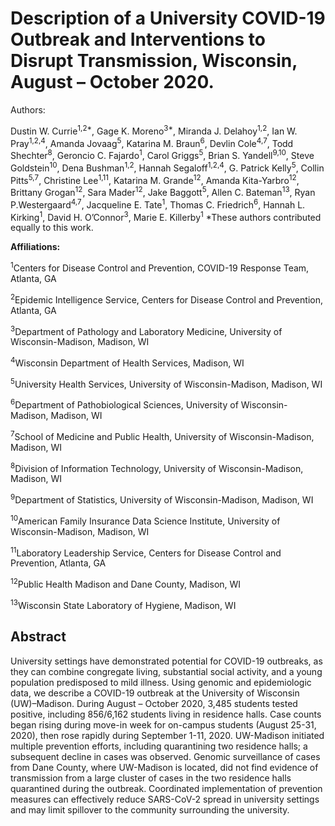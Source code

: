# Description of a University COVID-19 Outbreak and Interventions to Disrupt Transmission, Wisconsin, August – October 2020.
Authors:

Dustin W. Currie<sup>1,2*</sup>, Gage K. Moreno<sup>3*</sup>, Miranda J. Delahoy<sup>1,2</sup>, Ian W. Pray<sup>1,2,4</sup>, Amanda Jovaag<sup>5</sup>, Katarina M. Braun<sup>6</sup>, Devlin Cole<sup>4,7</sup>, Todd Shechter<sup>8</sup>, Geroncio C. Fajardo<sup>1</sup>, Carol Griggs<sup>5</sup>, Brian S. Yandell<sup>9,10</sup>, Steve Goldstein<sup>10</sup>, Dena Bushman<sup>1,2</sup>, Hannah Segaloff<sup>1,2,4</sup>, G. Patrick Kelly<sup>5</sup>, Collin Pitts<sup>5,7</sup>, Christine Lee<sup>1,11</sup>, Katarina M. Grande<sup>12</sup>, Amanda Kita-Yarbro<sup>12</sup>, Brittany Grogan<sup>12</sup>, Sara Mader<sup>12</sup>, Jake Baggott<sup>5</sup>, Allen C. Bateman<sup>13</sup>, Ryan P.Westergaard<sup>4,7</sup>, Jacqueline E. Tate<sup>1</sup>, Thomas C. Friedrich<sup>6</sup>, Hannah L. Kirking<sup>1</sup>, David H. O’Connor<sup>3</sup>, Marie E. Killerby<sup>1</sup>
\*These authors contributed equally to this work.

**Affiliations:**

<sup>1</sup>Centers for Disease Control and Prevention, COVID-19 Response Team, Atlanta, GA

<sup>2</sup>Epidemic Intelligence Service, Centers for Disease Control and Prevention, Atlanta, GA

<sup>3</sup>Department of Pathology and Laboratory Medicine, University of Wisconsin-Madison, Madison, WI

<sup>4</sup>Wisconsin Department of Health Services, Madison, WI 

<sup>5</sup>University Health Services, University of Wisconsin-Madison, Madison, WI

<sup>6</sup>Department of Pathobiological Sciences, University of Wisconsin-Madison, Madison, WI

<sup>7</sup>School of Medicine and Public Health, University of Wisconsin-Madison, Madison, WI

<sup>8</sup>Division of Information Technology, University of Wisconsin-Madison, Madison, WI

<sup>9</sup>Department of Statistics, University of Wisconsin-Madison, Madison, WI

<sup>10</sup>American Family Insurance Data Science Institute, University of Wisconsin-Madison, Madison, WI

<sup>11</sup>Laboratory Leadership Service, Centers for Disease Control and Prevention, Atlanta, GA

<sup>12</sup>Public Health Madison and Dane County, Madison, WI

<sup>13</sup>Wisconsin State Laboratory of Hygiene, Madison, WI

## Abstract
University settings have demonstrated potential for COVID-19 outbreaks, as they can combine congregate living, substantial social activity, and a young population predisposed to mild illness. Using genomic and epidemiologic data, we describe a COVID-19 outbreak at the University of Wisconsin (UW)–Madison. During August – October 2020, 3,485 students tested positive, including 856/6,162 students living in residence halls. Case counts began rising during move-in week for on-campus students (August 25-31, 2020), then rose rapidly during September 1-11, 2020.   UW-Madison initiated multiple prevention efforts, including quarantining two residence halls; a subsequent decline in cases was observed. Genomic surveillance of cases from Dane County, where UW-Madison is located, did not find evidence of transmission from a large cluster of cases in the two residence halls quarantined during the outbreak. Coordinated implementation of prevention measures can effectively reduce SARS-CoV-2 spread in university settings and may limit spillover to the community surrounding the university. 
